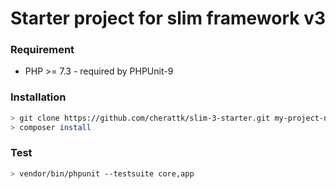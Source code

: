 # Starter project for slim framework v3

### Requirement
- PHP >= 7.3 - required by PHPUnit-9

### Installation
```bash
> git clone https://github.com/cherattk/slim-3-starter.git my-project-name
> composer install
```

### Test
```bash
> vendor/bin/phpunit --testsuite core,app
```
